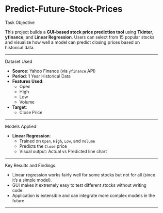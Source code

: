 # Predict-Future-Stock-Prices
 Task Objective

This project builds a **GUI-based stock price prediction tool** using **Tkinter**, **yfinance**, and **Linear Regression**. Users can select from 15 popular stocks and visualize how well a model can predict closing prices based on historical data.

---

Dataset Used

- **Source**: Yahoo Finance (via `yfinance` API)
- **Period**: 1 Year Historical Data
- **Features Used**:
  - Open
  - High
  - Low
  - Volume
- **Target**:
  - Close Price

---

Models Applied

- **Linear Regression**:
  - Trained on `Open`, `High`, `Low`, and `Volume`
  - Predicts the `Close` price
  - Visual output: Actual vs Predicted line chart

---
Key Results and Findings

- Linear regression works fairly well for some stocks but not for all (since it’s a simple model).
- GUI makes it extremely easy to test different stocks without writing code.
- Application is extensible and can integrate more complex models in the future.

---
